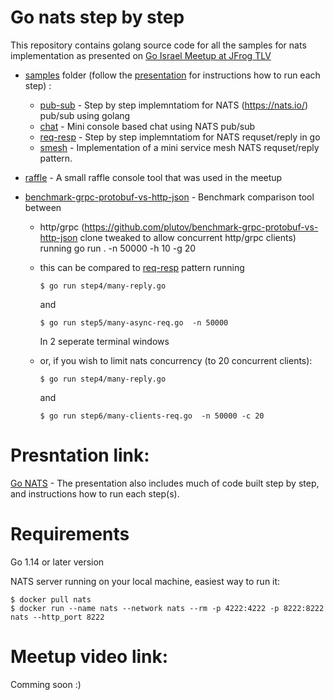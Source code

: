 # Go nats step by step
This repository contains golang source code for all the samples for nats implementation as presented on [Go Israel Meetup at JFrog TLV](https://www.meetup.com/Go-Israel/events/284585914/)

- [samples](https://github.com/guybrand/go-nats-step-by-step/tree/main/samples) folder (follow the [presentation](https://docs.google.com/presentation/d/1DBwhDyXLQ-lUEekAshG9H8bWd6YtZWvkYhkdgN5gSDY) for instructions how to run each step) :
  - [pub-sub](https://github.com/guybrand/go-nats-step-by-step/tree/main/samples/pub-sub) - Step by step implemntatiom for NATS (https://nats.io/) pub/sub using golang
  - [chat](https://github.com/guybrand/go-nats-step-by-step/tree/main/samples/chat) - Mini console based chat using NATS pub/sub
  - [req-resp](https://github.com/guybrand/go-nats-step-by-step/tree/main/samples/req-resp) - Step by step implemntatiom for NATS requset/reply in go
  - [smesh](https://github.com/guybrand/go-nats-step-by-step/tree/main/samples/smesh) - Implementation of a mini service mesh NATS requset/reply pattern.

- [raffle](https://github.com/guybrand/go-nats-step-by-step/tree/main/raffle) - A small raffle console tool that was used in the meetup

- [benchmark-grpc-protobuf-vs-http-json](https://github.com/guybrand/go-nats-step-by-step/tree/main/benchmark-grpc-protobuf-vs-http-json) - Benchmark comparison tool between 
  - http/grpc (https://github.com/plutov/benchmark-grpc-protobuf-vs-http-json clone tweaked to allow concurrent http/grpc clients) 
    running go run . -n 50000 -h 10 -g 20
  - this can be compared to [req-resp](https://github.com/guybrand/go-nats-step-by-step/tree/main/samples/req-resp) pattern
    running 
    
    `$ go run step4/many-reply.go`

    and 
       
    `$ go run step5/many-async-req.go  -n 50000`


       In 2 seperate terminal windows
       
  - or, if you wish to limit nats concurrency (to 20 concurrent clients):

    `$ go run step4/many-reply.go`

       and
       
       `$ go run step6/many-clients-req.go  -n 50000 -c 20`
    


# Presntation link:
[Go NATS](https://docs.google.com/presentation/d/1DBwhDyXLQ-lUEekAshG9H8bWd6YtZWvkYhkdgN5gSDY) - 
The presentation also includes much of code built step by step, and instructions how to run each step(s).

# Requirements
Go 1.14 or later version

NATS server running on your local machine, easiest way to run it:
```
$ docker pull nats
$ docker run --name nats --network nats --rm -p 4222:4222 -p 8222:8222 nats --http_port 8222
```

# Meetup video link:
Comming soon :)
